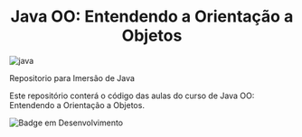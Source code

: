 <h1 align="center"> Java OO: Entendendo a Orientação a Objetos </h1>


![java](https://user-images.githubusercontent.com/103947996/179530938-bd4e9fce-cabc-47f2-bf04-e03f9b479e8a.JPG)

Repositorio para Imersão de Java

Este repositório conterá o código das aulas do curso de Java OO: Entendendo a Orientação a Objetos.


![Badge em Desenvolvimento](http://img.shields.io/static/v1?label=STATUS&message=EM%20DESENVOLVIMENTO&color=GREEN&style=for-the-badge)
